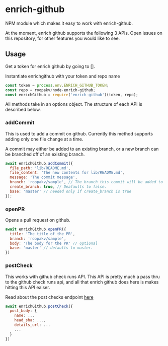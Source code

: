 # enrich-github

NPM module which makes it easy to work with enrich-github.

At the moment, enrich github supports the following 3 APIs. Open issues on this
repository, for other features you would like to see.

## Usage

Get a token for enrich github by going to [].

Instantiate enrichgithub with your token and repo name

```javascript
const token = process.env.ENRICH_GITHUB_TOKEN;
const repo = roopakv/node-enrich-github;
const enrichGithub = require('enrich-github')(token, repo);
```

All methods take in an options object. The structure of each API is described
below.

### addCommit

This is used to add a commit on github. Currently this method supports adding
only one file change at a time.

A commit may either be added to an existing branch, or a new branch can be
branched off of an existing branch.

```javascript
await enrichGithub.addCommit({
  file_path: 'lib/README.md',
  file_content: 'The new contents for lib/README.md',
  message: 'The commit message',
  branch: 'roopakv/sample', // The branch this commit will be added to
  create_branch: true, // Deafaults to false.
  base: 'master' // needed only if create_branch is true
});
```

### openPR

Opens a pull request on github.

```javascript
await enrichGithub.openPR({
  title: 'The title of the PR',
  branch: 'roopakv/sample',
  body: 'The body for the PR' // optional
  base: 'master' // defaults to master.
})
```

### postCheck

This works with github check runs API. This API is pretty much a pass thru to
the github check runs api, and all that enrich github does here is
makes hitting this API eaiser.

Read about the post checks endpoint [here](https://developer.github.com/v3/checks/runs/#create-a-check-run)

```javascript
await enrichGithub.postCheck({
  post_body: {
    name: ...
    head_sha: ...,
    details_url: ...
    ...
  }
})
```
